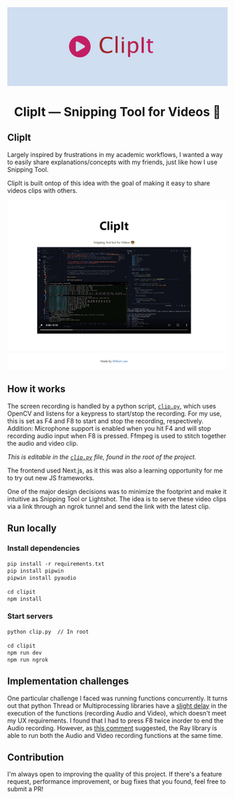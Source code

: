 <div align="center">
  <img src="assets/clipit.jpg" alt="ClipIt - Snipping Tool for Videos">

  # ClipIt — Snipping Tool for Videos 📎
</div>

## ClipIt 

Largely inspired by frustrations in my academic workflows, I wanted a way to 
easily share explanations/concepts with my friends, just like how I use 
Snipping Tool. 

ClipIt is built ontop of this idea with the goal of making it easy to share
videos clips with others.

<div align="center">
  <img src="assets/new demo.jpg" alt="ClipIt Demo">
</div>

## How it works

The screen recording is handled by a python script, [`clip.py`](https://github.com/wlawt/clipit/blob/master/clip.py), which uses 
OpenCV and listens for a keypress to start/stop the recording. For my use, 
this is set as F4 and F8 to start and stop the recording, respectively. Addition:
Microphone support is enabled when you hit F4 and will stop recording audio input
when F8 is pressed. Ffmpeg is used to stitch together the audio and video clip.

_This is editable in the [`clip.py`](https://github.com/wlawt/clipit/blob/master/clip.py) file, found in the root of the project._

The frontend used Next.js, as it this was also a learning opportunity for me
to try out new JS frameworks. 

One of the major design decisions was to minimize the footprint and make it intuitive 
as Snipping Tool or Lightshot. The idea is to serve these video clips via a 
link through an ngrok tunnel and send the link with the latest clip.

## Run locally

### Install dependencies

```
pip install -r requirements.txt
pip install pipwin
pipwin install pyaudio

cd clipit
npm install
```

### Start servers

```
python clip.py  // In root

cd clipit 
npm run dev
npm run ngrok
```

## Implementation challenges

One particular challenge I faced was running functions concurrently. It turns out 
that python Thread or Multiprocessing libraries have a [slight delay](https://stackoverflow.com/a/33064260/13283328) in the
execution of the functions (recording Audio and Video), which doesn't meet my UX requirements. I found that
I had to press F8 twice inorder to end the Audio recording. However, as [this comment](https://stackoverflow.com/a/54509012/13283328)
suggested, the Ray library is able to run both the Audio and Video recording functions at the same time.

## Contribution

I'm always open to improving the quality of this project. If there's a feature request, 
performance improvement, or bug fixes that you found, feel free to submit a PR!